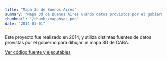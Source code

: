 ```yaml
---
title: "Mapa 3d de Buenos Aires"
summary: "Mapa 3d de Buenos Aires usando datos provistos por el gobierno. Usa OpenGL para aceleración 3D y SDL para el manejo de ventanas y eventos."
thumbnail: "/thumbs/mapabsas.png"
date: "2014-01-01"
---
```


Este proyecto fue realizado en 2014, y utiliza distintas fuentes de datos provistas por el gobierno para dibujar un mapa 3D de CABA.

[Ver código fuente y ejecutables](https://github.com/gzalo/MapaBSAS)
